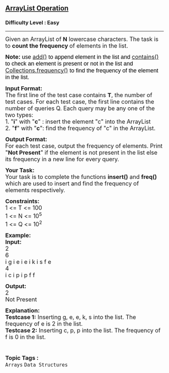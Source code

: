 <h2><a href="https://practice.geeksforgeeks.org/problems/arraylist-operation/1?page=1&difficulty[]=0&category[]=Arrays&sortBy=accuracy">ArrayList Operation</a></h2><h3>Difficulty Level : Easy</h3><hr><div class="problems_problem_content__Xm_eO"><p><span style="font-size:18px">Given an ArrayList of <strong>N</strong> lowercase characters. The task is to <strong>count the frequency </strong>of elements in the list.</span></p>

<p><span style="font-size:18px"><strong>Note</strong><span style="background-color:transparent; color:rgb(0, 0, 0); font-family:arial"><strong>: </strong>use </span><a href="https://www.geeksforgeeks.org/java-util-arraylist-add-method-java/" style="text-decoration:none;"><u>add()</u></a><span style="background-color:transparent; color:rgb(0, 0, 0); font-family:arial"> to append element in the list and </span><a href="https://www.geeksforgeeks.org/arraylist-contains-java/" style="text-decoration:none;"><u>contains()</u></a><span style="background-color:transparent; color:rgb(0, 0, 0); font-family:arial"> to check an element is present or not in the list and </span><a href="https://www.geeksforgeeks.org/java-util-collections-frequency-java/" style="text-decoration:none;"><u>Collections.frequency()</u></a><span style="background-color:transparent; color:rgb(0, 0, 0); font-family:arial"> to find the frequency of the element in the list.</span></span></p>

<p><span style="font-size:18px"><strong>Input Format:</strong><br>
The first line of the test case contains <strong>T</strong>, the number of test cases. For each test case, the first line contains the number of queries Q. Each query may be any one of the two types:<br>
1. "<strong>i</strong>" with "<strong>c</strong>" : insert the element "c" into the ArrayList<br>
2. "<strong>f</strong>" with "<strong>c</strong>": find the frequency of "c" in the ArrayList. </span></p>

<p><span style="font-size:18px"><strong>Output Format:</strong><br>
For each test case, output the frequency of elements. Print "<strong>Not Present</strong>" if the element is not present in the list else its frequency in a new line for every query.</span></p>

<p><span style="font-size:18px"><strong>Your Task:</strong><br>
Your task is to complete the functions <strong>insert()</strong> and <strong>freq()</strong> which are used to insert and find the frequency of elements respectively.</span></p>

<p><span style="font-size:18px"><strong>Constraints:</strong><br>
1 &lt;= T &lt;= 100<br>
1 &lt;= N &lt;= 10<sup>5</sup><br>
1 &lt;= Q &lt;= 10<sup>2</sup></span></p>

<p><span style="font-size:18px"><strong>Example:<br>
Input:</strong><br>
2<br>
6<br>
i g i e i e i k i s f e<br>
4<br>
i c i p i p f f</span></p>

<p><span style="font-size:18px"><strong>Output:</strong><br>
2<br>
Not Present</span></p>

<p><span style="font-size:18px"><strong>Explanation:</strong><br>
<strong>Testcase 1:</strong> Inserting g, e, e, k, s into the list. The frequency of e is 2 in the list.<br>
<strong>Testcase 2:</strong> Inserting c, p, p into the list. The frequency of f is 0 in the list.</span></p>
</div><br><p><span style=font-size:18px><strong>Topic Tags : </strong><br><code>Arrays</code>&nbsp;<code>Data Structures</code>&nbsp;